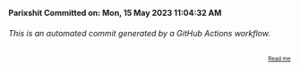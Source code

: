 **Parixshit Committed on: Mon, 15 May 2023 11:04:32 AM** <!-- 6e712f12-19ab-449c-96fb-d2162ccfa125 -->

###### This is an automated commit generated by a GitHub Actions workflow.

<div align="right"><sub><sup><a href="https://github.com/Parixshit/AutoCommit.git">Read me</a></sup></sub></div>
